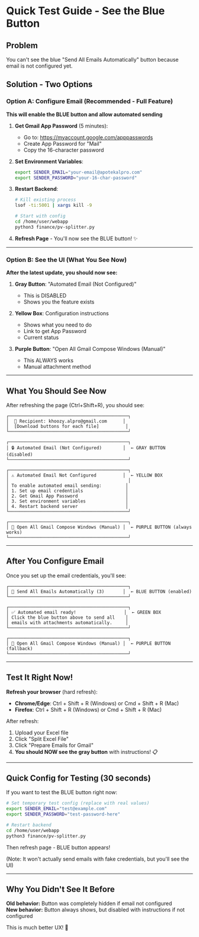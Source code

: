 # Quick Test Guide - See the Blue Button

## Problem
You can't see the blue "Send All Emails Automatically" button because email is not configured yet.

## Solution - Two Options

### Option A: Configure Email (Recommended - Full Feature)

**This will enable the BLUE button and allow automated sending**

1. **Get Gmail App Password** (5 minutes):
   - Go to: https://myaccount.google.com/apppasswords
   - Create App Password for "Mail"
   - Copy the 16-character password

2. **Set Environment Variables**:
   ```bash
   export SENDER_EMAIL="your-email@apotekalpro.com"
   export SENDER_PASSWORD="your-16-char-password"
   ```

3. **Restart Backend**:
   ```bash
   # Kill existing process
   lsof -ti:5001 | xargs kill -9
   
   # Start with config
   cd /home/user/webapp
   python3 finance/pv-splitter.py
   ```

4. **Refresh Page** - You'll now see the BLUE button! ✨

---

### Option B: See the UI (What You See Now)

**After the latest update, you should now see:**

1. **Gray Button**: "Automated Email (Not Configured)" 
   - This is DISABLED
   - Shows you the feature exists
   
2. **Yellow Box**: Configuration instructions
   - Shows what you need to do
   - Link to get App Password
   - Current status

3. **Purple Button**: "Open All Gmail Compose Windows (Manual)"
   - This ALWAYS works
   - Manual attachment method

---

## What You Should See Now

After refreshing the page (Ctrl+Shift+R), you should see:

```
┌─────────────────────────────────────────────┐
│  📧 Recipient: khoozy.alpro@gmail.com      │
│  [Download buttons for each file]          │
└─────────────────────────────────────────────┘

┌─────────────────────────────────────────────┐
│ 🔒 Automated Email (Not Configured)        │  ← GRAY BUTTON (disabled)
└─────────────────────────────────────────────┘

┌─────────────────────────────────────────────┐
│ ⚠️ Automated Email Not Configured          │  ← YELLOW BOX
│                                             │
│ To enable automated email sending:         │
│ 1. Set up email credentials                │
│ 2. Get Gmail App Password                  │
│ 3. Set environment variables               │
│ 4. Restart backend server                  │
└─────────────────────────────────────────────┘

┌─────────────────────────────────────────────┐
│ 📧 Open All Gmail Compose Windows (Manual) │  ← PURPLE BUTTON (always works)
└─────────────────────────────────────────────┘
```

---

## After You Configure Email

Once you set up the email credentials, you'll see:

```
┌─────────────────────────────────────────────┐
│ 🚀 Send All Emails Automatically (3)       │  ← BLUE BUTTON (enabled)
└─────────────────────────────────────────────┘

┌─────────────────────────────────────────────┐
│ ✅ Automated email ready!                  │  ← GREEN BOX
│ Click the blue button above to send all    │
│ emails with attachments automatically.     │
└─────────────────────────────────────────────┘

┌─────────────────────────────────────────────┐
│ 📧 Open All Gmail Compose Windows (Manual) │  ← PURPLE BUTTON (fallback)
└─────────────────────────────────────────────┘
```

---

## Test It Right Now!

**Refresh your browser** (hard refresh):
- **Chrome/Edge**: Ctrl + Shift + R (Windows) or Cmd + Shift + R (Mac)
- **Firefox**: Ctrl + Shift + R (Windows) or Cmd + Shift + R (Mac)

After refresh:
1. Upload your Excel file
2. Click "Split Excel File"
3. Click "Prepare Emails for Gmail"
4. **You should NOW see the gray button** with instructions! 📋

---

## Quick Config for Testing (30 seconds)

If you want to test the BLUE button right now:

```bash
# Set temporary test config (replace with real values)
export SENDER_EMAIL="test@example.com"
export SENDER_PASSWORD="test-password-here"

# Restart backend
cd /home/user/webapp
python3 finance/pv-splitter.py
```

Then refresh page - BLUE button appears!

(Note: It won't actually send emails with fake credentials, but you'll see the UI)

---

## Why You Didn't See It Before

**Old behavior:** Button was completely hidden if email not configured  
**New behavior:** Button always shows, but disabled with instructions if not configured

This is much better UX! 🎯
